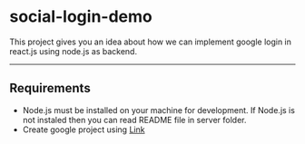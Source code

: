 # social-login-demo
This project gives you an idea about how we can implement google login in react.js using node.js as backend.

---
## Requirements

* Node.js must be installed on your machine for development. If Node.js is not instaled then you can read README file in server folder.
* Create google project using [Link](https://developers.google.com/identity/sign-in/web/sign-in)